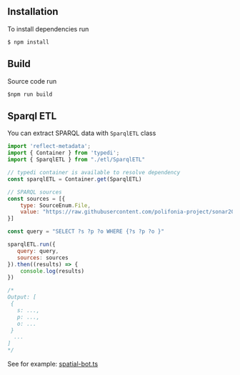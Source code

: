 ## Installation

To install dependencies run

```
$ npm install
```

## Build
Source code run 

```
$npm run build
```

## Sparql ETL

You can extract SPARQL data with `SparqlETL` class

```js
import 'reflect-metadata';
import { Container } from 'typedi';
import { SparqlETL } from "./etl/SparqlETL"

// typedi container is available to resolve dependency
const sparqlETL = Container.get(SparqlETL)

// SPARQL sources
const sources = [{
    type: SourceEnum.File,
    value: "https://raw.githubusercontent.com/polifonia-project/sonar2021_demo/develop/src/assets/data/data_v2.jsonld"
}]

const query = "SELECT ?s ?p ?o WHERE {?s ?p ?o }"

sparqlETL.run({
   query: query,
   sources: sources
}).then((results) => {
    console.log(results)
})

/*
Output: [
 {
   s: ...,
   p: ...,
   o: ...
 }
  ...
]
*/
```

See for example: [spatial-bot.ts](https://github.com/polifonia-project/sonar2021_demo/blob/develop/etl/src/spatial-bot.ts)
